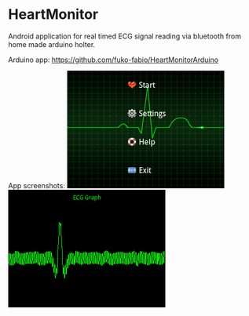 HeartMonitor
============

Android application for real timed ECG signal reading via bluetooth from home made arduino holter.

Arduino app: https://github.com/fuko-fabio/HeartMonitorArduino

App screenshots:
![alt tag](https://github.com/fuko-fabio/HeartMonitor/blob/master/main_app_screen.png)
![alt tag](https://github.com/fuko-fabio/HeartMonitor/blob/master/ecg3_app_screen.png)
